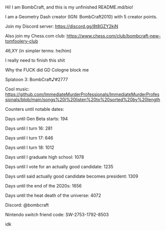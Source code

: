 Hi! I am BombCraft, and this is my unfinished README.md/bio!

I am a Geometry Dash creator (IGN: BombCraft2010) with 5 creator points.

Join my Discord server: https://discord.gg/8t8GZY2kjN

Also join my Chess.com club: https://www.chess.com/club/bombcraft-new-tomfoolery-club

46,XY (in simpler terms: he/him)

I really need to finish this shit

Why the FUCK did GD Cologne block me

Splatoon 3: BombCraft♪#2777

Cool music: https://github.com/ImmediateMurderProfessionals/ImmediateMurderProfessionals/blob/main/songs%20i%20listen%20to%20sorted%20by%20length

Counters until notable dates:

Days until Gen Beta starts: 194

Days until I turn 16: 281

Days until I turn 17: 646

Days until I turn 18: 1012

Days until I graduate high school: 1078

Days until I vote for an actually good candidate: 1235

Days until said actually good candidate becomes president: 1309

Days until the end of the 2020s: 1656

Days until the heat death of the universe: 4072

Discord: @bombcraft

Nintendo switch friend code: SW-2753-1792-8503

idk
